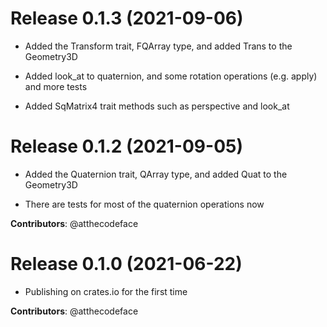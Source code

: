 # Release 0.1.3 (2021-09-06)

- Added the Transform trait, FQArray type, and added Trans to the Geometry3D

- Added look_at to quaternion, and some rotation operations (e.g. apply) and more tests

- Added SqMatrix4 trait methods such as perspective and look_at

# Release 0.1.2 (2021-09-05)

- Added the Quaternion trait, QArray type, and added Quat to the Geometry3D

- There are tests for most of the quaternion operations now

**Contributors**: @atthecodeface

# Release 0.1.0 (2021-06-22)

- Publishing on crates.io for the first time

**Contributors**: @atthecodeface

